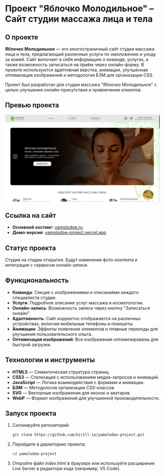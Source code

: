 # Проект "Яблочко Молодильное" – Сайт студии массажа лица и тела

## О проекте

**Яблочко Молодильное** — это многостраничный сайт студии массажа лица и тела, предлагающий различные услуги по омоложению и уходу за кожей. Сайт включает в себя информацию о команде, услугах, а также возможность записаться на приём через онлайн-форму. В проекте используются адаптивная верстка, анимации, улучшенная оптимизация изображений и методология БЭМ для организации CSS.

Проект был разработан для студии массажа "Яблочко Молодильное" с целью улучшения онлайн-присутствия и привлечения клиентов.

## Превью проекта

![Превью сайта "Яблочко Молодильное"](./src/assets/images/preview.jpg)

## Ссылка на сайт

- **Основной хостинг:** [yamolodoe.ru](https://yamolodoe.ru/)
- **Демо-версия:** [yamolodoe-project.vercel.app](https://yamolodoe-project.vercel.app/)

## Статус проекта

Студия на стадии открытия. Будут изменения фото-контента и интеграция с сервисом онлайн записи.

## Функциональность

- **Команда**: Секция с изображениями и описаниями каждого специалиста студии.
- **Услуги**: Подробное описание услуг массажа и косметологии.
- **Онлайн-запись**: Возможность записи через кнопку "Записаться онлайн".
- **Адаптивность**: Сайт корректно отображается на различных устройствах, включая мобильные телефоны и планшеты.
- **Анимации**: Эффекты появления элементов и плавные переходы для улучшения пользовательского опыта.
- **Оптимизация изображений**: Все изображения оптимизированы для быстрой загрузки.

## Технологии и инструменты

- **HTML5** — Семантическая структура страниц.
- **CSS3** — Стилизация с использованием медиа-запросов и анимаций.
- **JavaScript** — Логика взаимодействия с формами и анимации.
- **БЭМ** — Методология организации CSS-классов.
- **SVG** — Векторные изображения для иконок и аватаров.
- **WebP** — Формат изображений для улучшенной производительности.

## Запуск проекта

1. Склонируйте репозиторий:

   ```bash
   git clone https://github.com/kirill-io/yamolodoe-project.git
   ```

2. Перейдите в директорию проекта:

   ```bash
   cd yamolodoe-project
   ```

3. Откройте файл index.html в браузере или используйте расширение Live Server в редакторе кода (например, VS Code).
